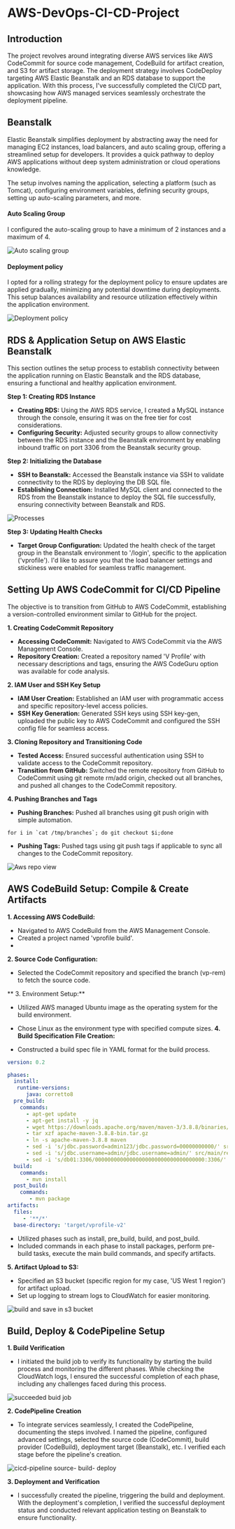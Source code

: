 # AWS-DevOps-CI-CD-Project



## Introduction

The project revolves around integrating diverse AWS services like AWS CodeCommit for source code management, CodeBuild for artifact creation, and S3 for artifact storage. The deployment strategy involves CodeDeploy targeting AWS Elastic Beanstalk and an RDS database to support the application.
With this process, I've successfully completed the CI/CD part, showcasing how AWS managed services seamlessly orchestrate the deployment pipeline.

## Beanstalk

Elastic Beanstalk simplifies deployment by abstracting away the need for managing EC2 instances, load balancers, and auto scaling group, offering a streamlined setup for developers. It provides a quick pathway to deploy AWS applications without deep system administration or cloud operations knowledge.

The setup involves naming the application, selecting a platform (such as Tomcat), configuring environment variables, defining security groups, setting up auto-scaling parameters, and more. 

#### Auto Scaling Group
I configured the auto-scaling group to have a minimum of 2 instances and a maximum of 4.

![Auto scaling group](https://github.com/ataullahkhanrifat/AWS-DevOps-CI-CD-Project/assets/89423331/b0c8ad15-95ea-4edf-93d2-7a224d2a13a5)

#### Deployment policy
I opted for a rolling strategy for the deployment policy to ensure updates are applied gradually, minimizing any potential downtime during deployments. This setup balances availability and resource utilization effectively within the application environment.

![Deployment policy](https://github.com/ataullahkhanrifat/AWS-DevOps-CI-CD-Project/assets/89423331/9b9ee5b7-ec71-49a7-9494-5b59b19502e5)

## RDS & Application Setup on AWS Elastic Beanstalk

This section outlines the setup process to establish connectivity between the application running on Elastic Beanstalk and the RDS database, ensuring a functional and healthy application environment.

**Step 1: Creating RDS Instance**
+ **Creating RDS:** Using the AWS RDS service, I created a MySQL instance through the console, ensuring it was on the free tier for cost considerations.
+ **Configuring Security:** Adjusted security groups to allow connectivity between the RDS instance and the Beanstalk environment by enabling inbound traffic on port 3306 from the Beanstalk security group.

**Step 2: Initializing the Database**
+ **SSH to Beanstalk:** Accessed the Beanstalk instance via SSH to validate connectivity to the RDS by deploying the DB SQL file.
+ **Establishing Connection:** Installed MySQL client and connected to the RDS from the Beanstalk instance to deploy the SQL file successfully, ensuring connectivity between Beanstalk and RDS.

![Processes](https://github.com/ataullahkhanrifat/AWS-DevOps-CI-CD-Project/assets/89423331/9d5c6689-816b-4ae2-8926-20d32778e76c)



**Step 3: Updating Health Checks**
+ **Target Group Configuration:** Updated the health check of the target group in the Beanstalk environment to '/login', specific to the application ('vprofile'). I'd like to assure you that the load balancer settings and stickiness were enabled for seamless traffic management.

## Setting Up AWS CodeCommit for CI/CD Pipeline

The objective is to transition from GitHub to AWS CodeCommit, establishing a version-controlled environment similar to GitHub for the project.

**1. Creating CodeCommit Repository**
+ **Accessing CodeCommit:** Navigated to AWS CodeCommit via the AWS Management Console.
+ **Repository Creation:** Created a repository named 'V Profile' with necessary descriptions and tags, ensuring the AWS CodeGuru option was available for code analysis.

**2. IAM User and SSH Key Setup**
+ **IAM User Creation:** Established an IAM user with programmatic access and specific repository-level access policies.
+ **SSH Key Generation:** Generated SSH keys using SSH key-gen, uploaded the public key to AWS CodeCommit and configured the SSH config file for seamless access.

**3. Cloning Repository and Transitioning Code**
+ **Tested Access:** Ensured successful authentication using SSH to validate access to the CodeCommit repository.
+ **Transition from GitHub:** Switched the remote repository from GitHub to CodeCommit using git remote rm/add origin, checked out all branches, and pushed all changes to the CodeCommit repository.

**4. Pushing Branches and Tags**
+ **Pushing Branches:** Pushed all branches using git push origin with simple automation.
```
for i in `cat /tmp/branches`; do git checkout $i;done

```
+ **Pushing Tags:** Pushed tags using git push tags if applicable to sync all changes to the CodeCommit repository.

![Aws repo view](https://github.com/ataullahkhanrifat/AWS-DevOps-CI-CD-Project/assets/89423331/6c4fe680-247e-4140-a9ec-45a23d333767)

## AWS CodeBuild Setup: Compile & Create Artifacts

**1. Accessing AWS CodeBuild:**

+ Navigated to AWS CodeBuild from the AWS Management Console.
+ Created a project named 'vprofile build'.
+ 
**2. Source Code Configuration:**
  
+ Selected the CodeCommit repository and specified the branch (vp-rem) to fetch the source code.

** 3. Environment Setup:**

+ Utilized AWS managed Ubuntu image as the operating system for the build environment.
+ Chose Linux as the environment type with specified compute sizes.
**4. Build Specification File Creation:**

+ Constructed a build spec file in YAML format for the build process.
``` yaml
version: 0.2

phases:
  install:
   runtime-versions:
      java: corretto8
  pre_build:
    commands:
      - apt-get update
      - apt-get install -y jq 
      - wget https://downloads.apache.org/maven/maven-3/3.8.8/binaries/apache-maven-3.8.8-bin.tar.gz
      - tar xzf apache-maven-3.8.8-bin.tar.gz
      - ln -s apache-maven-3.8.8 maven
      - sed -i 's/jdbc.password=admin123/jdbc.password=00000000000/' src/main/resources/application.properties
      - sed -i 's/jdbc.username=admin/jdbc.username=admin/' src/main/resources/application.properties
      - sed -i 's/db01:3306/00000000000000000000000000000000000:3306/' src/main/resources/application.properties
  build:
    commands:
      - mvn install
  post_build:
    commands:
       - mvn package
artifacts:
  files:
     - '**/*'
  base-directory: 'target/vprofile-v2'

```

+ Utilized phases such as install, pre_build, build, and post_build.
+ Included commands in each phase to install packages, perform pre-build tasks, execute the main build commands, and specify artifacts.

**5. Artifact Upload to S3:**

+ Specified an S3 bucket (specific region for my case, 'US West 1 region') for artifact upload.
+ Set up logging to stream logs to CloudWatch for easier monitoring.

![build and save in s3 bucket](https://github.com/ataullahkhanrifat/AWS-DevOps-CI-CD-Project/assets/89423331/43b2de18-e76a-43ba-bd24-8a43129a0d39)

## Build, Deploy & CodePipeline Setup

**1. Build Verification**
+ I initiated the build job to verify its functionality by starting the build process and monitoring the different phases. While checking the CloudWatch logs, I ensured the successful completion of each phase, including any challenges faced during this process.

![succeeded buid job](https://github.com/ataullahkhanrifat/AWS-DevOps-CI-CD-Project/assets/89423331/d6fc4f90-7ab2-4948-8fce-d5ab64c005ff)

**2. CodePipeline Creation**
+ To integrate services seamlessly, I created the CodePipeline, documenting the steps involved. I named the pipeline, configured advanced settings, selected the source code (CodeCommit), build provider (CodeBuild), deployment target (Beanstalk), etc. I verified each stage before the pipeline's creation.

![cicd-pipeline source- build- deploy](https://github.com/ataullahkhanrifat/AWS-DevOps-CI-CD-Project/assets/89423331/c4cc733f-d03a-4962-b034-e96eb55be3b7)

**3. Deployment and Verification**
+ I successfully created the pipeline, triggering the build and deployment. With the deployment's completion, I verified the successful deployment status and conducted relevant application testing on Beanstalk to ensure functionality.




